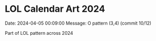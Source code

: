 # LOL Calendar Art 2024

Date: 2024-04-05 00:09:00
Message: O pattern (3,4) (commit 10/12)

Part of LOL pattern across 2024
